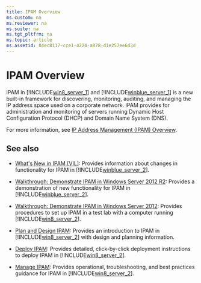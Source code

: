 ```yaml
---
title: IPAM Overview
ms.custom: na
ms.reviewer: na
ms.suite: na
ms.tgt_pltfrm: na
ms.topic: article
ms.assetid: 84ec8117-cce1-4224-a878-d1e257ee6d3d
---
```

# IPAM Overview
IPAM in [!INCLUDE[win8_server_1](../Token/win8_server_1_md.md)] and [!INCLUDE[winblue_server_1](../Token/winblue_server_1_md.md)] is a new built\-in framework for discovering, monitoring, auditing, and managing the IP address space used on a corporate network. IPAM provides for administration and monitoring of servers running Dynamic Host Configuration Protocol \(DHCP\) and Domain Name System \(DNS\).  
  
For more information, see [IP Address Management \(IPAM\) Overview](../Topic/IP-Address-Management--IPAM--Overview.md).  
  
## See also  
  
-   [What's New in IPAM \[VIL\]](assetId:///48756719-0df9-4d5a-b6f5-fe2b3ae66953): Provides information about changes in functionality for IPAM in [!INCLUDE[winblue_server_2](../Token/winblue_server_2_md.md)].  
  
-   [Walkthrough: Demonstrate IPAM in Windows Server 2012 R2](../Topic/Walkthrough--Demonstrate-IPAM-in-Windows-Server-2012-R2.md): Provides a demonstration of new functionality for IPAM in [!INCLUDE[winblue_server_2](../Token/winblue_server_2_md.md)].  
  
-   [Walkthrough: Demonstrate IPAM in Windows Server 2012](../Topic/Walkthrough--Demonstrate-IPAM-in-Windows-Server-2012.md): Provides procedures to set up IPAM in a test lab with a computer running [!INCLUDE[win8_server_2](../Token/win8_server_2_md.md)].  
  
-   [Plan and Design IPAM](../Topic/Plan-and-Design-IPAM.md): Provides an introduction to IPAM in [!INCLUDE[win8_server_2](../Token/win8_server_2_md.md)] with design and planning information.  
  
-   [Deploy IPAM](../Topic/Deploy-IPAM.md): Provides detailed, click\-by\-click deployment instructions to deploy IPAM in [!INCLUDE[win8_server_2](../Token/win8_server_2_md.md)].  
  
-   [Manage IPAM](../Topic/Manage-IPAM_1.md): Provides operational, troubleshooting, and best practices guidance for IPAM in [!INCLUDE[win8_server_2](../Token/win8_server_2_md.md)].  
  
